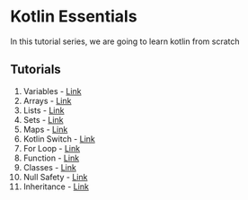 # Kotlin Essentials

In this tutorial series, we are going to learn kotlin from scratch

## Tutorials

1. Variables - [Link](tutorials/tutorial1.md)
2. Arrays - [Link](tutorials/tutorial2.md)
3. Lists - [Link](tutorials/tutorial3.md)
4. Sets - [Link](tutorials/tutorial4.md)
5. Maps - [Link](tutorials/tutorial5.md)
6. Kotlin Switch - [Link](tutorials/tutorail6.md)
7. For Loop - [Link](tutorials/tutorial7.md)
8. Function - [Link](tutorials/tutorial8.md)
9. Classes - [Link](tutorials/tutorial9.md)
10. Null Safety - [Link](tutorials/tutorial10.md)
11. Inheritance - [Link](tutorials/tutorial11.md)